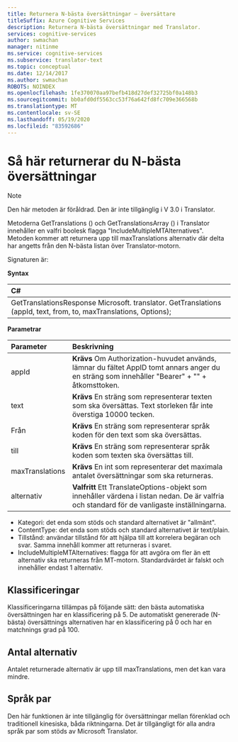 ```yaml
---
title: Returnera N-bästa översättningar – översättare
titleSuffix: Azure Cognitive Services
description: Returnera N-bästa översättningar med Translator.
services: cognitive-services
author: swmachan
manager: nitinme
ms.service: cognitive-services
ms.subservice: translator-text
ms.topic: conceptual
ms.date: 12/14/2017
ms.author: swmachan
ROBOTS: NOINDEX
ms.openlocfilehash: 1fe370070aa97befb418d27def32725bf0a148b3
ms.sourcegitcommit: bb0afd0df5563cc53f76a642fd8fc709e366568b
ms.translationtype: MT
ms.contentlocale: sv-SE
ms.lasthandoff: 05/19/2020
ms.locfileid: "83592686"
---
```

# <a name="how-to-return-n-best-translations"></a>Så här returnerar du N-bästa översättningar

> [!NOTE]
> Den här metoden är föråldrad. Den är inte tillgänglig i V 3.0 i Translator.

Metoderna GetTranslations () och GetTranslationsArray () i Translator innehåller en valfri boolesk flagga "IncludeMultipleMTAlternatives".
Metoden kommer att returnera upp till maxTranslations alternativ där delta har angetts från den N-bästa listan över Translator-motorn.

Signaturen är:

**Syntax**

| C# |
|:---|
| GetTranslationsResponse Microsoft. translator. GetTranslations (appId, text, from, to, maxTranslations, Options); |

**Parametrar**

| Parameter | Beskrivning |
|:---|:---|
| appId | **Krävs** Om Authorization-huvudet används, lämnar du fältet AppID tomt annars anger du en sträng som innehåller "Bearer" + "" + åtkomsttoken.|
| text | **Krävs** En sträng som representerar texten som ska översättas. Text storleken får inte överstiga 10000 tecken.|
| Från | **Krävs** En sträng som representerar språk koden för den text som ska översättas. |
| till | **Krävs** En sträng som representerar språk koden som texten ska översättas till. |
| maxTranslations | **Krävs** En int som representerar det maximala antalet översättningar som ska returneras. |
| alternativ | **Valfritt** Ett TranslateOptions-objekt som innehåller värdena i listan nedan. De är valfria och standard för de vanligaste inställningarna.

* Kategori: det enda som stöds och standard alternativet är "allmänt".
* ContentType: det enda som stöds och standard alternativet är text/plain.
* Tillstånd: användar tillstånd för att hjälpa till att korrelera begäran och svar. Samma innehåll kommer att returneras i svaret.
* IncludeMultipleMTAlternatives: flagga för att avgöra om fler än ett alternativ ska returneras från MT-motorn. Standardvärdet är falskt och innehåller endast 1 alternativ.

## <a name="ratings"></a>Klassificeringar
Klassificeringarna tillämpas på följande sätt: den bästa automatiska översättningen har en klassificering på 5.
De automatiskt genererade (N-bästa) översättnings alternativen har en klassificering på 0 och har en matchnings grad på 100.

## <a name="number-of-alternatives"></a>Antal alternativ
Antalet returnerade alternativ är upp till maxTranslations, men det kan vara mindre.

## <a name="language-pairs"></a>Språk par
Den här funktionen är inte tillgänglig för översättningar mellan förenklad och traditionell kinesiska, båda riktningarna. Det är tillgängligt för alla andra språk par som stöds av Microsoft Translator.
